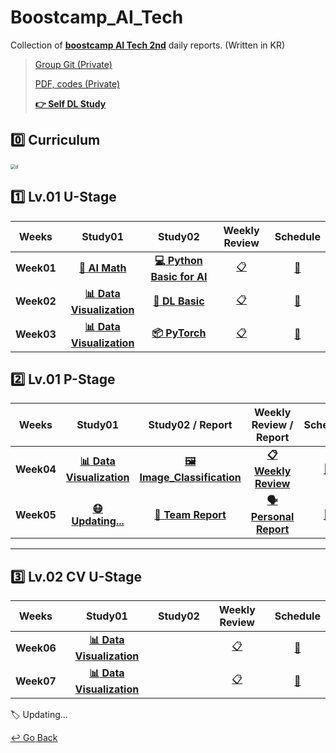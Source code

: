 # Boostcamp_AI_Tech

Collection of **[boostcamp AI Tech 2nd](https://boostcamp.connect.or.kr/program_ai.html)** daily reports. (Written in KR)

> [Group Git (Private)](https://github.com/hbseo/ONE-AI)
>
> [PDF, codes (Private)](https://github.com/lisy0123/Boostcamp_AI_Tech_ETC)
>
> **[:point_right:  Self DL Study]()**

## :zero: Curriculum

<img src="https://user-images.githubusercontent.com/75282888/127832169-4b4977ba-4998-48da-b4ad-4cc422dfbe4b.png" alt="d" style="zoom:50%;" />

## :one: Lv.01 U-Stage

|   Weeks    |                           Study01                            |                           Study02                            |                        Weekly Review                         |                           Schedule                           |
| :--------: | :----------------------------------------------------------: | :----------------------------------------------------------: | :----------------------------------------------------------: | :----------------------------------------------------------: |
| **Week01** | **[:triangular_ruler: AI Math](https://github.com/lisy0123/Boostcamp_AI/blob/main/01_AI_Math)** | **[:computer: Python Basic for AI](https://github.com/lisy0123/Boostcamp_AI/blob/main/01_Python_Basic_for_AI)** | [:clipboard:](https://github.com/lisy0123/Boostcamp_AI/blob/main/APW/Week01.md) | [:calendar:](https://github.com/lisy0123/Boostcamp_AI_Tech/blob/main/Schedule/week01.png) |
| **Week02** | **[:bar_chart: Data Visualization](https://github.com/lisy0123/Boostcamp_AI/blob/main/Data_Visualization)** | **[:milky_way: DL Basic](https://github.com/lisy0123/Boostcamp_AI/blob/main/02_DL_Basic)** | [:clipboard:](https://github.com/lisy0123/Boostcamp_AI/blob/main/APW/Week02.md) | [:calendar:](https://github.com/lisy0123/Boostcamp_AI_Tech/blob/main/Schedule/week02.png) |
| **Week03** | **[:bar_chart: Data Visualization](https://github.com/lisy0123/Boostcamp_AI/blob/main/Data_Visualization)** | **[:package: PyTorch](https://github.com/lisy0123/Boostcamp_AI/blob/main/03_PyTorch)** | [:clipboard:](https://github.com/lisy0123/Boostcamp_AI/blob/main/APW/Week03.md) | [:calendar:](https://github.com/lisy0123/Boostcamp_AI_Tech/blob/main/Schedule/week03.png) |



## :two: Lv.01 P-Stage

|   Weeks    |                           Study01                            |                       Study02 / Report                       |                    Weekly Review / Report                    |                           Schedule                           |
| :--------: | :----------------------------------------------------------: | :----------------------------------------------------------: | :----------------------------------------------------------: | :----------------------------------------------------------: |
| **Week04** | **[:bar_chart: Data Visualization](https://github.com/lisy0123/Boostcamp_AI/blob/main/Data_Visualization)** | **[:framed_picture: Image_Classification](https://github.com/lisy0123/Boostcamp_AI/blob/main/04_Image_Classification)** | **[:clipboard: Weekly Review](https://github.com/lisy0123/Boostcamp_AI/blob/main/APW/Week04.md)** | [:calendar:](https://github.com/lisy0123/Boostcamp_AI_Tech/blob/main/Schedule/week04.png) |
| **Week05** |                  **[:mask: Updating...]()**                  | **[:busts_in_silhouette: Team Report](https://github.com/lisy0123/Boostcamp_AI_Tech/blob/main/04_Image_Classification/team_report.pdf)** | **[:speaking_head: Personal Report](https://github.com/lisy0123/Boostcamp_AI_Tech/blob/main/04_Image_Classification/personal_report.md)** | [:calendar:](https://github.com/lisy0123/Boostcamp_AI_Tech/blob/main/Schedule/week05.png) |



---



## :three: Lv.02 CV U-Stage

|   Weeks    |                           Study01                            | Study02 |                        Weekly Review                         |                           Schedule                           |
| :--------: | :----------------------------------------------------------: | :-----: | :----------------------------------------------------------: | :----------------------------------------------------------: |
| **Week06** | **[:bar_chart: Data Visualization](https://github.com/lisy0123/Boostcamp_AI/blob/main/Data_Visualization)** |         | [:clipboard:](https://github.com/lisy0123/Boostcamp_AI/blob/main/APW/Week06.md) | [:calendar:](https://github.com/lisy0123/Boostcamp_AI_Tech/blob/main/Schedule/week06.png) |
| **Week07** | **[:bar_chart: Data Visualization](https://github.com/lisy0123/Boostcamp_AI/blob/main/Data_Visualization)** |         | [:clipboard:](https://github.com/lisy0123/Boostcamp_AI/blob/main/APW/Week07.md) | [:calendar:](https://github.com/lisy0123/Boostcamp_AI_Tech/blob/main/Schedule/week07.png) |





:label: Updating...



[↩️ Go Back](https://github.com/lisy0123/Study)

